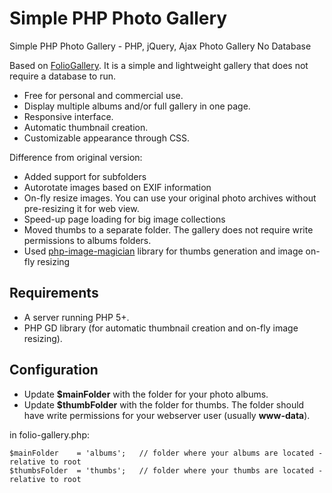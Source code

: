 # Simple PHP Photo Gallery

Simple  PHP Photo Gallery - PHP, jQuery, Ajax Photo Gallery No Database 
  
Based on [FolioGallery](http://www.foliopages.com/php-jquery-ajax-photo-gallery-no-database). It is a simple and lightweight gallery that does not require a database to run. 

* Free for personal and commercial use.
* Display multiple albums and/or full gallery in one page.
* Responsive interface.
* Automatic thumbnail creation.
* Customizable appearance through CSS.

Difference from original version:

* Added support for subfolders
* Autorotate images based on EXIF information
* On-fly resize images. You can use your original  photo archives without pre-resizing it for web view.
* Speed-up page loading for big image collections
* Moved thumbs to a separate folder. The gallery does not require write permissions to albums folders.
* Used [php-image-magician](https://github.com/Oberto/php-image-magician) library for thumbs generation and image on-fly resizing

## Requirements

* A server running PHP 5+.
* PHP GD library (for automatic thumbnail creation and on-fly image resizing).

## Configuration


* Update **$mainFolder** with the folder for your photo albums.
* Update **$thumbFolder** with the folder for thumbs. The folder should have write permissions for your webserver user (usually **www-data**).

in folio-gallery.php:


	$mainFolder    = 'albums';   // folder where your albums are located - relative to root
	$thumbsFolder  = 'thumbs';   // folder where your thumbs are located - relative to root
